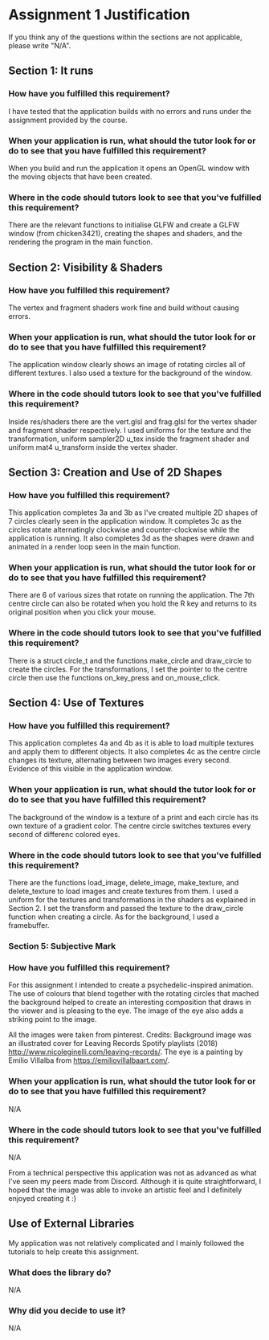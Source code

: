 # Assignment 1 Justification

If you think any of the questions within the sections are not applicable, please write "N/A".

## Section 1: It runs

### How have you fulfilled this requirement?
I have tested that the application builds with no errors and runs under the assignment provided by the course.

### When your application is run, what should the tutor look for or do to see that you have fulfilled this requirement? 
When you build and run the application it opens an OpenGL window with the moving objects that have been created.

### Where in the code should tutors look to see that you've fulfilled this requirement?
There are the relevant functions to initialise GLFW and create a GLFW window (from chicken3421), creating the shapes and shaders, and the rendering the program in the main function.


## Section 2: Visibility & Shaders

### How have you fulfilled this requirement?
The vertex and fragment shaders work fine and build without causing errors.

### When your application is run, what should the tutor look for or do to see that you have fulfilled this requirement?
The application window clearly shows an image of rotating circles all of different textures. I also used a texture for the background of the window.

### Where in the code should tutors look to see that you've fulfilled this requirement?
Inside res/shaders there are the vert.glsl and frag.glsl for the vertex shader and fragment shader respectively. 
I used uniforms for the texture and the transformation, uniform sampler2D u_tex inside the fragment shader and uniform mat4 u_transform inside the vertex shader.


## Section 3: Creation and Use of 2D Shapes

### How have you fulfilled this requirement?
This application completes 3a and 3b as I've created multiple 2D shapes of 7 circles clearly seen in the application window.
It completes 3c as the circles rotate alternatingly clockwise and counter-clockwise while the application is running.
It also completes 3d as the shapes were drawn and animated in a render loop seen in the main function.

### When your application is run, what should the tutor look for or do to see that you have fulfilled this requirement?
There are 6 of various sizes that rotate on running the application.
The 7th centre circle can also be rotated when you hold the R key and returns to its original position when you click your mouse.

### Where in the code should tutors look to see that you've fulfilled this requirement?
There is a struct circle_t and the functions make_circle and draw_circle to create the circles. 
For the transformations, I set the pointer to the centre circle then use the functions on_key_press and on_mouse_click.


## Section 4: Use of Textures

### How have you fulfilled this requirement?
This application completes 4a and 4b as it is able to load multiple textures and apply them to different objects.
It also completes 4c as the centre circle changes its texture, alternating between two images every second.
Evidence of this visible in the application window.

### When your application is run, what should the tutor look for or do to see that you have fulfilled this requirement?
The background of the window is a texture of a print and each circle has its own texture of a gradient color. The centre circle switches textures every second of differenc colored eyes.

### Where in the code should tutors look to see that you've fulfilled this requirement?
There are the functions load_image, delete_image, make_texture, and delete_texture to load images and create textures from them. I used a uniform for the textures and transformations in the shaders as explained in Section 2. 
I set the transform and passed the texture to the draw_circle function when creating a circle.
As for the background, I used a framebuffer.


### Section 5: Subjective Mark

### How have you fulfilled this requirement?
For this assignment I intended to create a psychedelic-inspired animation. The use of colours that blend together with the rotating circles that mached the background helped to create an interesting composition that draws in the viewer and is pleasing to the eye. The image of the eye also adds a striking point to the image.

All the images were taken from pinterest. Credits:
Background image was an illustrated cover for Leaving Records Spotify playlists (2018) http://www.nicoleginelli.com/leaving-records/.
The eye is a painting by Emilio Villalba from https://emiliovillalbaart.com/.

### When your application is run, what should the tutor look for or do to see that you have fulfilled this requirement?
N/A

### Where in the code should tutors look to see that you've fulfilled this requirement?
N/A

From a technical perspective this application was not as advanced as what I've seen my peers made from Discord. Although it is quite straightforward, I hoped that the image was able to invoke an artistic feel and I definitely enjoyed creating it :)


## Use of External Libraries
My application was not relatively complicated and I mainly followed the tutorials to help create this assignment.

### What does the library do?
N/A

### Why did you decide to use it?
N/A